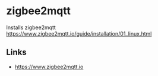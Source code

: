 # zigbee2mqtt

Installs zigbee2mqtt
https://www.zigbee2mqtt.io/guide/installation/01_linux.html

## Links
- https://www.zigbee2mqtt.io
